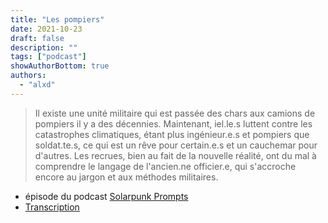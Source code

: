 ```yaml
---
title: "Les pompiers"
date: 2021-10-23
draft: false
description: ""
tags: ["podcast"]
showAuthorBottom: true
authors:
  - "alxd"
---
```


> Il existe une unité militaire qui est passée des chars aux camions de pompiers il y a des décennies. Maintenant, iel.le.s luttent contre les catastrophes climatiques, étant plus ingénieur.e.s et pompiers que soldat.te.s, ce qui est un rêve pour certain.e.s et un cauchemar pour d'autres. Les recrues, bien au fait de la nouvelle réalité, ont du mal à comprendre le langage de l'ancien.ne officier.e, qui s'accroche encore au jargon et aux méthodes militaires.

- épisode du podcast [Solarpunk Prompts](https://podcast.tomasino.org/@SolarpunkPrompts/episodes/the-fire-brigade)
- [Transcription](https://wiki.tomasino.org/writing/Solarpunk-Prompts---The-Fire-Brigade)

